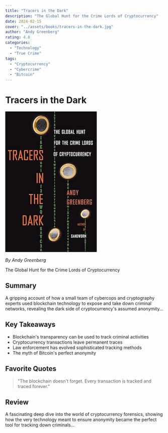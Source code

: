 ```yaml
---
title: "Tracers in the Dark"
description: "The Global Hunt for the Crime Lords of Cryptocurrency"
date: 2024-02-15
cover: "../assets/books/tracers-in-the-dark.jpg"
author: "Andy Greenberg"
rating: 4.8
categories:
  - "Technology"
  - "True Crime"
tags:
  - "Cryptocurrency"
  - "Cybercrime"
  - "Bitcoin"
---
```


# Tracers in the Dark

![Tracers in the Dark Cover](../assets/books/tracers-in-the-dark.jpg)

*By Andy Greenberg*

The Global Hunt for the Crime Lords of Cryptocurrency

## Summary

A gripping account of how a small team of cybercops and cryptography experts used blockchain technology to expose and take down criminal networks, revealing the dark side of cryptocurrency's assumed anonymity...

## Key Takeaways

- Blockchain's transparency can be used to track criminal activities
- Cryptocurrency transactions leave permanent traces
- Law enforcement has evolved sophisticated tracking methods
- The myth of Bitcoin's perfect anonymity

## Favorite Quotes

> "The blockchain doesn't forget. Every transaction is tracked and traced forever."

## Review

A fascinating deep dive into the world of cryptocurrency forensics, showing how the very technology meant to ensure anonymity became the perfect tool for tracking down criminals... 